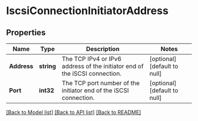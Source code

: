 # IscsiConnectionInitiatorAddress

## Properties
Name | Type | Description | Notes
------------ | ------------- | ------------- | -------------
**Address** | **string** | The TCP IPv4 or IPv6 address of the initiator end of the iSCSI connection.  | [optional] [default to null]
**Port** | **int32** | The TCP port number of the initiator end of the iSCSI connection.  | [optional] [default to null]

[[Back to Model list]](../README.md#documentation-for-models) [[Back to API list]](../README.md#documentation-for-api-endpoints) [[Back to README]](../README.md)


